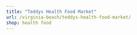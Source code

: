 ```yaml
---
title: "Teddys Health Food Market"
url: /virginia-beach/teddys-health-food-market/
shop: health food
---
```

